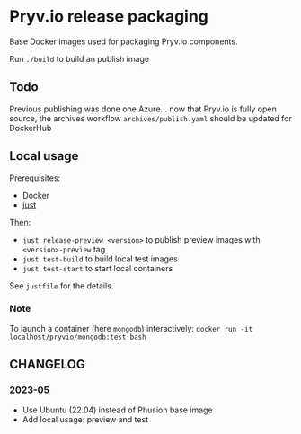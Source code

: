 # Pryv.io release packaging

Base Docker images used for packaging Pryv.io components.

Run `./build` to build an publish image

## Todo 

Previous publishing was done one Azure... now that Pryv.io is fully open source, the archives workflow `archives/publish.yaml` should be updated for DockerHub

## Local usage

Prerequisites:
- Docker
- [just](https://github.com/casey/just#installation)

Then:
- `just release-preview <version>` to publish preview images with `<version>-preview` tag
- `just test-build` to build local test images
- `just test-start` to start local containers

See `justfile` for the details.

### Note

To launch a container (here `mongodb`) interactively: `docker run -it localhost/pryvio/mongodb:test bash`


## CHANGELOG

### 2023-05
- Use Ubuntu (22.04) instead of Phusion base image
- Add local usage: preview and test

